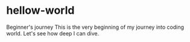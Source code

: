 # hellow-world
Beginner's journey
This is the very beginning of my journey into coding world. Let's see how deep I can dive.
